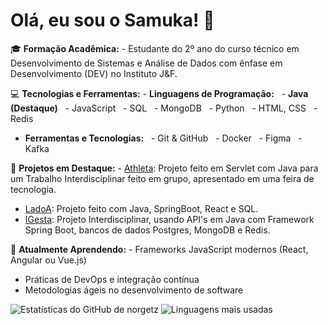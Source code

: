 # Olá, eu sou o Samuka! 👋

🎓 **Formação Acadêmica:** - Estudante do 2º ano do curso técnico em Desenvolvimento de Sistemas e Análise de Dados com ênfase em Desenvolvimento (DEV) no Instituto J&F.

💻 **Tecnologias e Ferramentas:** - **Linguagens de Programação:**   - **Java (Destaque)**
  - JavaScript
  - SQL
  - MongoDB
  - Python
  - HTML, CSS
  - Redis
- **Ferramentas e Tecnologias:**   - Git & GitHub
  - Docker
  - Figma
  - Kafka

🚀 **Projetos em Destaque:** - [Athleta](https://github.com/Athleta-Interdisciplinar/AthletaServlet.git): Projeto feito em Servlet com Java para um Trabalho Interdisciplinar feito em grupo, apresentado em uma feira de tecnologia.
- [LadoA](https://github.com/GabrielLoureiro09/LadoA.git): Projeto feito com Java, SpringBoot, React e SQL.
- [IGesta](https://github.com/A-UTech): Projeto Interdisciplinar, usando API's em Java com Framework Spring Boot, bancos de dados Postgres, MongoDB e Redis.

🌱 **Atualmente Aprendendo:** - Frameworks JavaScript modernos (React, Angular ou Vue.js)
- Práticas de DevOps e integração contínua
- Metodologias ágeis no desenvolvimento de software


![Estatísticas do GitHub de norgetz](https://github-readme-stats.vercel.app/api?username=norgetz&show_icons=true&theme=tokyonight&commits_year=2025)
![Linguagens mais usadas](https://github-readme-stats.vercel.app/api/top-langs/?username=norgetz&layout=compact&theme=tokyonight)
